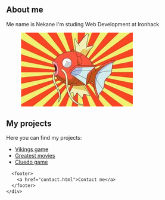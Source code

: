 <!DOCTYPE html>
<html>
  <head>
    <title>Nekane</title>
    <meta charset="UTF-8" />
    <link rel="stylesheet" href="style/style.css">
  </head>
  <body>
    <div>
      <section >
        <h1>About me</h1>
            <p>Me name is Nekane I'm studing Web Development at Ironhack</p>
            <figure>
            <img src="Profile.jpg" width="300" alt="Nekane Ibarlucea" />
            </figure>
            <h2>My projects</h2>
            <p>Here you can find my projects:</p>
            <ul>
                <li><a href="https://github.com/DesarrolladoresMasquerades/m1_d05-lab-js_vikings-nekaneib">Vikings game</a></li>
                <li><a href="https://github.com/DesarrolladoresMasquerades/m1_d04-lab-js_greatest_movies-nekaneib">Greatest movies</a></li>
                <li><a href="https://github.com/DesarrolladoresMasquerades/m1_d03-lab-js_clue-nekaneib">Cluedo game</a></li>
            </ul>
      </section>

      <footer>
        <a href="contact.html">Contact me</a>
      </footer>
    </div>
  </body>
</html>
